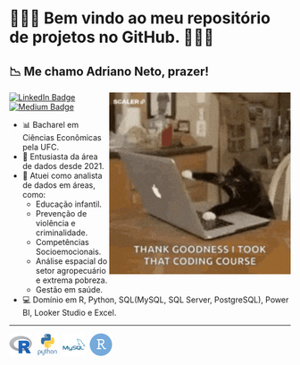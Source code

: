 # 👨🏾‍💻 Bem vindo ao meu repositório de projetos no GitHub. 🧙🏾‍♂️
 ## 📉   Me chamo Adriano Neto, prazer!
<img src = "banner.gif" width = "325px" align = "right">

   <div id="badges">
  <a href = "https://www.linkedin.com/in/adrianomsn/">
    <img src="https://img.shields.io/badge/LinkedIn-blue?style=for-the-badge&logo=linkedin&logoColor=white" alt="LinkedIn Badge"/>
  </a>
  <a href = "https://medium.com/@adrianomsn">
  <img src="https://img.shields.io/badge/Medium-12100E?style=for-the-badge&logo=medium&logoColor=white" alt="Medium Badge"/>
  </a>
</div>

- 📊 Bacharel em Ciências Econômicas pela UFC.
- 🎲 Entusiasta da área de dados desde 2021.
- 🔬 Atuei como analista de dados em áreas, como:
    - Educação infantil.
    - Prevenção de violência e criminalidade.
    - Competências Socioemocionais.
    - Análise espacial do setor agropecuário e extrema pobreza.
    - Gestão em saúde.
- 💻 Domínio em R, Python, SQL(MySQL, SQL Server, PostgreSQL), Power BI, Looker Studio e Excel.

---

<div>
  <img src="https://github.com/devicons/devicon/blob/master/icons/r/r-original.svg" title="R" alt="R" width="40" height="40"/>&nbsp;
  <img src="https://github.com/devicons/devicon/blob/master/icons/python/python-original-wordmark.svg" title="Python" alt="Python" width="40" height="40"/>&nbsp;
  <img src="https://github.com/devicons/devicon/blob/master/icons/mysql/mysql-plain-wordmark.svg" title="MySQL" alt="MySQL" width="40" height="40"/>&nbsp;
  <img src="https://github.com/devicons/devicon/blob/master/icons/rstudio/rstudio-original.svg" title="Rstudio" alt="Rstudio" width="40" height="40"/>&nbsp;
</div>




